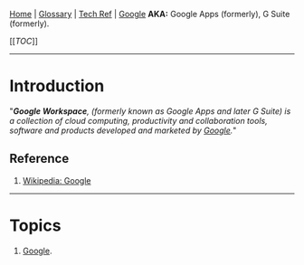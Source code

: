 [Home](/Slalom-LLC/Slalom-Consulting) | [Glossary](/Glossary) | [Tech Ref](/Tech-Ref) | [Google](/Tech-Ref/Google)
**AKA:** Google Apps (formerly), G Suite (formerly).

[[_TOC_]]

---
# Introduction
"_***Google Workspace***, (formerly known as Google Apps and later G Suite) is a collection of cloud computing, productivity and collaboration tools, software and products developed and marketed by [Google](/Tech-Ref/Google)._"

## Reference
1. [Wikipedia: Google](https://en.wikipedia.org/wiki/Google)

---
# Topics
1. [Google](/Tech-Ref/Google).
